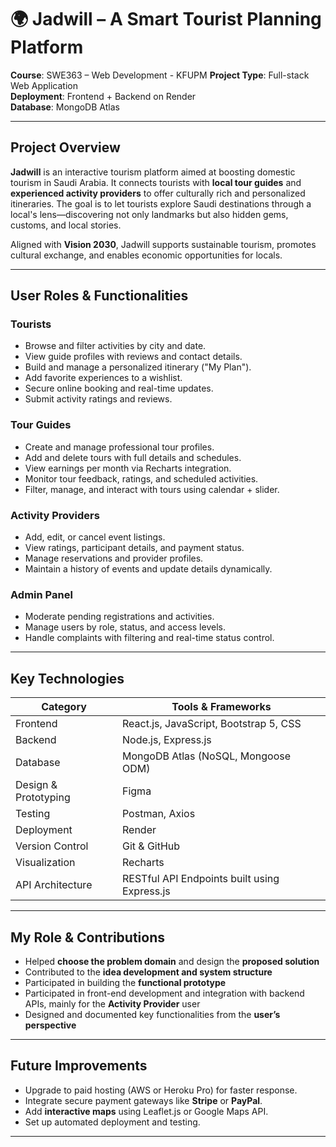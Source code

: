 # 🌍 Jadwill – A Smart Tourist Planning Platform

**Course**: SWE363 – Web Development - KFUPM
**Project Type**: Full-stack Web Application  
**Deployment**: Frontend + Backend on Render   
**Database**: MongoDB Atlas 

---
 
##  Project Overview

**Jadwill** is an interactive tourism platform aimed at boosting domestic tourism in Saudi Arabia. It connects tourists with **local tour guides** and **experienced activity providers** to offer culturally rich and personalized itineraries. The goal is to let tourists explore Saudi destinations through a local's lens—discovering not only landmarks but also hidden gems, customs, and local stories.

Aligned with **Vision 2030**, Jadwill supports sustainable tourism, promotes cultural exchange, and enables economic opportunities for locals.

---

##  User Roles & Functionalities

###  Tourists
- Browse and filter activities by city and date.
- View guide profiles with reviews and contact details.
- Build and manage a personalized itinerary ("My Plan").
- Add favorite experiences to a wishlist.
- Secure online booking and real-time updates.
- Submit activity ratings and reviews.

###  Tour Guides
- Create and manage professional tour profiles.
- Add and delete tours with full details and schedules.
- View earnings per month via Recharts integration.
- Monitor tour feedback, ratings, and scheduled activities.
- Filter, manage, and interact with tours using calendar + slider.

###  Activity Providers
- Add, edit, or cancel event listings.
- View ratings, participant details, and payment status.
- Manage reservations and provider profiles.
- Maintain a history of events and update details dynamically.

###  Admin Panel
- Moderate pending registrations and activities.
- Manage users by role, status, and access levels.
- Handle complaints with filtering and real-time status control.

---

##  Key Technologies

| Category          | Tools & Frameworks                          |
|------------------|---------------------------------------------|
| Frontend         | React.js, JavaScript, Bootstrap 5, CSS      |
| Backend          | Node.js, Express.js                         |
| Database         | MongoDB Atlas (NoSQL, Mongoose ODM)         |
| Design & Prototyping | Figma                                   |
| Testing          | Postman, Axios                              |
| Deployment       | Render                                      |
| Version Control  | Git & GitHub                                |
| Visualization    | Recharts                                    |
| API Architecture | RESTful API Endpoints built using Express.js|

---

##  My Role & Contributions

- Helped **choose the problem domain** and design the **proposed solution**  
- Contributed to the **idea development and system structure**  
- Participated in building the **functional prototype**  
- Participated in front-end development and integration with backend APIs, mainly for the **Activity Provider** user  
- Designed and documented key functionalities from the **user’s perspective**

---


##  Future Improvements

- Upgrade to paid hosting (AWS or Heroku Pro) for faster response.
- Integrate secure payment gateways like **Stripe** or **PayPal**.
- Add **interactive maps** using Leaflet.js or Google Maps API.
- Set up automated deployment and testing.

---

